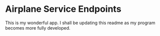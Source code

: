 # Airplane Service Endpoints

This is my wonderful app. I shall be updating this readme as my program becomes more fully developed.

